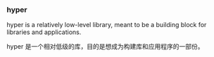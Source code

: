 ### hyper

hyper is a relatively low-level library, meant to be a building block for libraries and applications.

hyper 是一个相对低级的库，目的是想成为构建库和应用程序的一部份。